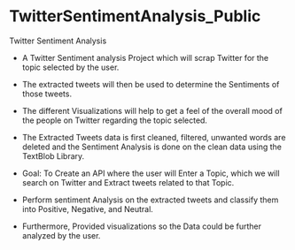 # TwitterSentimentAnalysis_Public

Twitter Sentiment Analysis

- A Twitter Sentiment analysis Project which will scrap Twitter for the topic selected by the user. 
- The extracted tweets will then be used to determine the Sentiments of those tweets.
- The different Visualizations will help to get a feel of the overall mood of the people on Twitter regarding the topic selected. 
- The Extracted Tweets data is first cleaned, filtered, unwanted words are deleted and the Sentiment Analysis is done on the clean data using the TextBlob Library. 

- Goal: To Create an API where the user will Enter a Topic, which we will search on Twitter and Extract tweets related to that Topic.
- Perform sentiment Analysis on the extracted tweets and classify them into Positive, Negative, and Neutral.
- Furthermore, Provided visualizations so the Data could be further analyzed by the user. 


